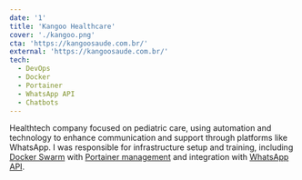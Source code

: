 ```yaml
---
date: '1'
title: 'Kangoo Healthcare'
cover: './kangoo.png'
cta: 'https://kangoosaude.com.br/'
external: 'https://kangoosaude.com.br/'
tech:
  - DevOps
  - Docker
  - Portainer
  - WhatsApp API
  - Chatbots
---
```


Healthtech company focused on pediatric care, using automation and technology to enhance communication and support through platforms like WhatsApp. I was responsible for infrastructure setup and training, including [Docker Swarm](https://docs.docker.com/engine/swarm/) with [Portainer management](https://www.portainer.io/) and integration with [WhatsApp API](https://business.whatsapp.com/products/business-platform?lang=pt_BR).

